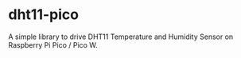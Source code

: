 # dht11-pico
A simple library to drive DHT11 Temperature and Humidity Sensor on Raspberry Pi Pico / Pico W.

